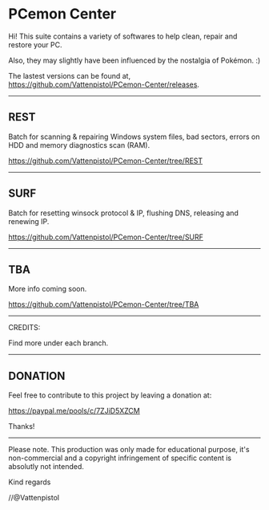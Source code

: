 # PCemon Center

Hi! This suite contains a variety of softwares to help clean, repair and restore your PC.

Also, they may slightly have been influenced by the nostalgia of Pokémon. :)

The lastest versions can be found at, https://github.com/Vattenpistol/PCemon-Center/releases.

-----------
REST
---
Batch for scanning & repairing Windows system files, bad sectors, errors on HDD and memory diagnostics scan (RAM).

https://github.com/Vattenpistol/PCemon-Center/tree/REST

-----------
SURF
---
Batch for resetting winsock protocol & IP, flushing DNS, releasing and renewing IP.

https://github.com/Vattenpistol/PCemon-Center/tree/SURF

-----------
TBA
---
More info coming soon.

https://github.com/Vattenpistol/PCemon-Center/tree/TBA

-----------

CREDITS:

Find more under each branch.

-----------
DONATION
---
Feel free to contribute to this project by leaving a donation at:

https://paypal.me/pools/c/7ZJiD5XZCM

Thanks!

-----------
Please note.
This production was only made for educational purpose, it's non-commercial and a copyright infringement of specific content is absolutly not intended.


Kind regards

//@Vattenpistol
